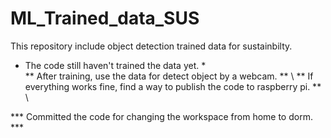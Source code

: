 # ML_Trained_data_SUS
This repository include object detection trained data for sustainbilty.

* The code still haven't trained the data yet. * \
** After training, use the data for detect object by a webcam. ** \ 
** If everything works fine, find a way to publish the code to raspberry pi. ** \

*** Committed the code for changing the workspace from home to dorm. ***
